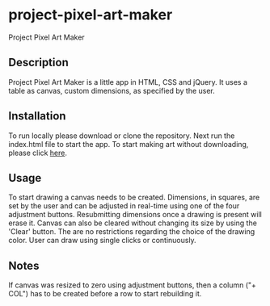 # project-pixel-art-maker
Project Pixel Art Maker
## Description
Project Pixel Art Maker is a little app in HTML, CSS and jQuery. It uses a table as canvas, custom dimensions, as specified by the user.
## Installation
To run locally please download or clone the repository. Next run the index.html file to start the app.
To start making art without downloading, please click [here](https://dberinger.github.io/project-pixel-art-maker/).
## Usage
To start drawing a canvas needs to be created. Dimensions, in squares, are set by the user and can be adjusted in real-time using one of the four adjustment buttons. Resubmitting dimensions once a drawing is present will erase it. Canvas can also be cleared without changing its size by using the 'Clear' button. The are no restrictions regarding the choice of the drawing color. User can draw using single clicks or continuously.
## Notes
If canvas was resized to zero using adjustment buttons, then a column ("+ COL") has to be created before a row to start rebuilding it.
